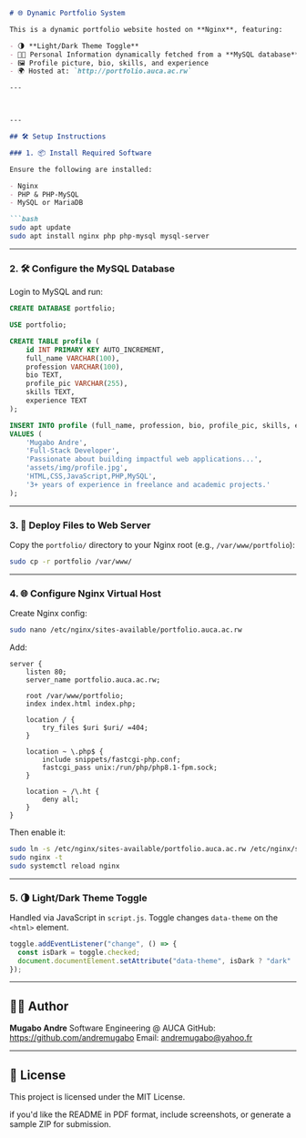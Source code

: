 ```markdown
# 🌐 Dynamic Portfolio System

This is a dynamic portfolio website hosted on **Nginx**, featuring:

- 🌗 **Light/Dark Theme Toggle**
- 🧑‍💻 Personal Information dynamically fetched from a **MySQL database**
- 🖼️ Profile picture, bio, skills, and experience
- 🌍 Hosted at: `http://portfolio.auca.ac.rw`

---



---

## 🛠️ Setup Instructions

### 1. 📦 Install Required Software

Ensure the following are installed:

- Nginx
- PHP & PHP-MySQL
- MySQL or MariaDB

```bash
sudo apt update
sudo apt install nginx php php-mysql mysql-server
````

---

### 2. 🛠️ Configure the MySQL Database

Login to MySQL and run:

```sql
CREATE DATABASE portfolio;

USE portfolio;

CREATE TABLE profile (
    id INT PRIMARY KEY AUTO_INCREMENT,
    full_name VARCHAR(100),
    profession VARCHAR(100),
    bio TEXT,
    profile_pic VARCHAR(255),
    skills TEXT,
    experience TEXT
);

INSERT INTO profile (full_name, profession, bio, profile_pic, skills, experience)
VALUES (
    'Mugabo Andre',
    'Full-Stack Developer',
    'Passionate about building impactful web applications...',
    'assets/img/profile.jpg',
    'HTML,CSS,JavaScript,PHP,MySQL',
    '3+ years of experience in freelance and academic projects.'
);
```

---

### 3. 🚀 Deploy Files to Web Server

Copy the `portfolio/` directory to your Nginx root (e.g., `/var/www/portfolio`):

```bash
sudo cp -r portfolio /var/www/
```

---

### 4. 🌐 Configure Nginx Virtual Host

Create Nginx config:

```bash
sudo nano /etc/nginx/sites-available/portfolio.auca.ac.rw
```

Add:

```nginx
server {
    listen 80;
    server_name portfolio.auca.ac.rw;

    root /var/www/portfolio;
    index index.html index.php;

    location / {
        try_files $uri $uri/ =404;
    }

    location ~ \.php$ {
        include snippets/fastcgi-php.conf;
        fastcgi_pass unix:/run/php/php8.1-fpm.sock;
    }

    location ~ /\.ht {
        deny all;
    }
}
```

Then enable it:

```bash
sudo ln -s /etc/nginx/sites-available/portfolio.auca.ac.rw /etc/nginx/sites-enabled/
sudo nginx -t
sudo systemctl reload nginx
```

---

### 5. 🌗 Light/Dark Theme Toggle

Handled via JavaScript in `script.js`. Toggle changes `data-theme` on the `<html>` element.

```javascript
toggle.addEventListener("change", () => {
  const isDark = toggle.checked;
  document.documentElement.setAttribute("data-theme", isDark ? "dark" : "light");
});
```

---



## 🧑‍💻 Author

**Mugabo Andre**
Software Engineering @ AUCA
GitHub: https://github.com/andremugabo
Email: andremugabo@yahoo.fr

---

## 📄 License

This project is licensed under the MIT License.

if you'd like the README in PDF format, include screenshots, or generate a sample ZIP for submission.